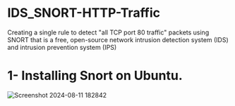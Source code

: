 # IDS_SNORT-HTTP-Traffic
Creating a single rule to detect "all TCP port 80 traffic" packets using SNORT that is a free, open-source network intrusion detection system (IDS) and intrusion prevention system (IPS)

# 1- Installing Snort on Ubuntu.

![Screenshot 2024-08-11 182842](https://github.com/user-attachments/assets/85a6f608-fbfb-4a92-8cd0-cfc1425f23e7)
